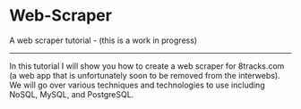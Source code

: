 # Web-Scraper
A web scraper tutorial - (this is a work in progress)

---

In this tutorial I will show you how to create a web scraper for 8tracks.com (a web app that is unfortunately soon to be removed from the interwebs). We will go over various techniques and technologies to use including NoSQL, MySQL, and PostgreSQL.
